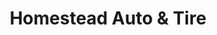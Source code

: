 ---
title: "Homestead Auto & Tire"
url: /prior-lake/homestead-auto-und-tire/
shop: Autowerkstatt
---